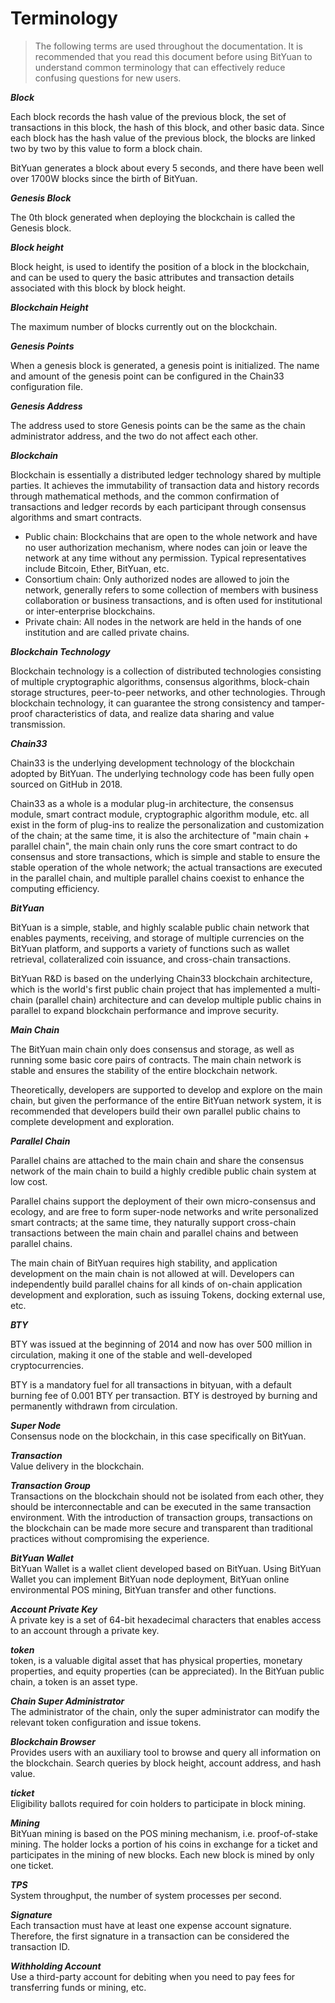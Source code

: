 # Terminology
>The following terms are used throughout the documentation.
>It is recommended that you read this document before using BitYuan to understand common terminology that can effectively reduce confusing questions for new users.

***Block***

Each block records the hash value of the previous block, the set of transactions in this block, the hash of this block, and other basic data. Since each block has the hash value of the previous block, the blocks are linked two by two by this value to form a block chain.

BitYuan generates a block about every 5 seconds, and there have been well over 1700W blocks since the birth of BitYuan.

***Genesis Block***

The 0th block generated when deploying the blockchain is called the Genesis block.

***Block height***

Block height, is used to identify the position of a block in the blockchain, and can be used to query the basic attributes and transaction details associated with this block by block height.

***Blockchain Height***

The maximum number of blocks currently out on the blockchain.  
  
***Genesis Points***

When a genesis block is generated, a genesis point is initialized. The name and amount of the genesis point can be configured in the Chain33 configuration file.

***Genesis Address***

The address used to store Genesis points can be the same as the chain administrator address, and the two do not affect each other.

***Blockchain***

Blockchain is essentially a distributed ledger technology shared by multiple parties. It achieves the immutability of transaction data and history records through mathematical methods, and the common confirmation of transactions and ledger records by each participant through consensus algorithms and smart contracts.

- Public chain: Blockchains that are open to the whole network and have no user authorization mechanism, where nodes can join or leave the network at any time without any permission. Typical representatives include Bitcoin, Ether, BitYuan, etc.
- Consortium chain: Only authorized nodes are allowed to join the network, generally refers to some collection of members with business collaboration or business transactions, and is often used for institutional or inter-enterprise blockchains.
- Private chain: All nodes in the network are held in the hands of one institution and are called private chains.

***Blockchain Technology***

Blockchain technology is a collection of distributed technologies consisting of multiple cryptographic algorithms, consensus algorithms, block-chain storage structures, peer-to-peer networks, and other technologies. Through blockchain technology, it can guarantee the strong consistency and tamper-proof characteristics of data, and realize data sharing and value transmission.

***Chain33***

Chain33 is the underlying development technology of the blockchain adopted by BitYuan. The underlying technology code has been fully open sourced on GitHub in 2018.

Chain33 as a whole is a modular plug-in architecture, the consensus module, smart contract module, cryptographic algorithm module, etc. all exist in the form of plug-ins to realize the personalization and customization of the chain; at the same time, it is also the architecture of "main chain + parallel chain", the main chain only runs the core smart contract to do consensus and store transactions, which is simple and stable to ensure the stable operation of the whole network; the actual transactions are executed in the parallel chain, and multiple parallel chains coexist to enhance the computing efficiency.


***BitYuan***

BitYuan is a simple, stable, and highly scalable public chain network that enables payments, receiving, and storage of multiple currencies on the BitYuan platform, and supports a variety of functions such as wallet retrieval, collateralized coin issuance, and cross-chain transactions.

BitYuan R&D is based on the underlying Chain33 blockchain architecture, which is the world's first public chain project that has implemented a multi-chain (parallel chain) architecture and can develop multiple public chains in parallel to expand blockchain performance and improve security.

***Main Chain***

The BitYuan main chain only does consensus and storage, as well as running some basic core pairs of contracts. The main chain network is stable and ensures the stability of the entire blockchain network.

Theoretically, developers are supported to develop and explore on the main chain, but given the performance of the entire BitYuan network system, it is recommended that developers build their own parallel public chains to complete development and exploration.


***Parallel Chain***

Parallel chains are attached to the main chain and share the consensus network of the main chain to build a highly credible public chain system at low cost.

Parallel chains support the deployment of their own micro-consensus and ecology, and are free to form super-node networks and write personalized smart contracts; at the same time, they naturally support cross-chain transactions between the main chain and parallel chains and between parallel chains.

The main chain of BitYuan requires high stability, and application development on the main chain is not allowed at will. Developers can independently build parallel chains for all kinds of on-chain application development and exploration, such as issuing Tokens, docking external use, etc.

***BTY***

BTY was issued at the beginning of 2014 and now has over 500 million in circulation, making it one of the stable and well-developed cryptocurrencies.

BTY is a mandatory fuel for all transactions in bityuan, with a default burning fee of 0.001 BTY per transaction. BTY is destroyed by burning and permanently withdrawn from circulation.

***Super Node***   
Consensus node on the blockchain, in this case specifically on BitYuan.   
  
***Transaction***  
Value delivery in the blockchain.

***Transaction Group***    
Transactions on the blockchain should not be isolated from each other, they should be interconnectable and can be executed in the same transaction environment. With the introduction of transaction groups, transactions on the blockchain can be made more secure and transparent than traditional practices without compromising the experience.
  
***BitYuan Wallet***  
BitYuan Wallet is a wallet client developed based on BitYuan. Using BitYuan Wallet you can implement BitYuan node deployment, BitYuan online environmental POS mining, BitYuan transfer and other functions. 
  
***Account Private Key***    
A private key is a set of 64-bit hexadecimal characters that enables access to an account through a private key.
  
***token***   
token, is a valuable digital asset that has physical properties, monetary properties, and equity properties (can be appreciated). In the BitYuan public chain, a token is an asset type. 
    
***Chain Super Administrator***     
The administrator of the chain, only the super administrator can modify the relevant token configuration and issue tokens. 

***Blockchain Browser***  
Provides users with an auxiliary tool to browse and query all information on the blockchain. Search queries by block height, account address, and hash value.

***ticket***  
Eligibility ballots required for coin holders to participate in block mining.

***Mining***   
BitYuan mining is based on the POS mining mechanism, i.e. proof-of-stake mining. The holder locks a portion of his coins in exchange for a ticket and participates in the mining of new blocks. Each new block is mined by only one ticket.
 
***TPS***    
System throughput, the number of system processes per second.
  
***Signature***   
Each transaction must have at least one expense account signature. Therefore, the first signature in a transaction can be considered the transaction ID. 

***Withholding Account***  
Use a third-party account for debiting when you need to pay fees for transferring funds or mining, etc.

